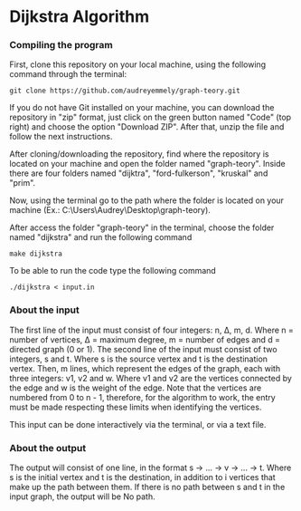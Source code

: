 # Dijkstra Algorithm

### Compiling the program
First, clone this repository on your local machine, using the following command through the terminal:
```
git clone https://github.com/audreyemmely/graph-teory.git
```
If you do not have Git installed on your machine, you can download the repository in "zip" format, just click on the green button named "Code" (top right) and choose the option "Download ZIP". After that, unzip the file and follow the next instructions.

After cloning/downloading the repository, find where the repository is located on your machine and open the folder named "graph-teory". Inside there are four folders named "dijktra", "ford-fulkerson", "kruskal" and "prim".

Now, using the terminal go to the path where the folder is located on your machine (Ex.: C:\Users\Audrey\Desktop\graph-teory).

After access the folder "graph-teory" in the terminal, choose the folder named "dijkstra" and run the following command
```
make dijkstra
```
To be able to run the code type the following command
```
./dijkstra < input.in
```

### About the input 
The first line of the input must consist of four integers: n, Δ, m, d. Where n = number of vertices, Δ = maximum degree, m = number of edges and d = directed graph (0 or 1).
The second line of the input must consist of two integers, s and t. Where s is the source vertex and t is the destination vertex.
Then, m lines, which represent the edges of the graph, each with three integers: v1, v2 and w. Where v1 and v2 are the vertices connected by the edge and w is the weight of the edge.
Note that the vertices are numbered from 0 to n - 1, therefore, for the algorithm to work, the entry must be made respecting these limits when identifying the vertices.

This input can be done interactively via the terminal, or via a text file.

### About the output
The output will consist of one line, in the format s -> ... -> v -> ... -> t. Where s is the initial vertex and t is the destination, in addition to i vertices that make up the path between them. If there is no path between s and t in the input graph, the output will be No path.
